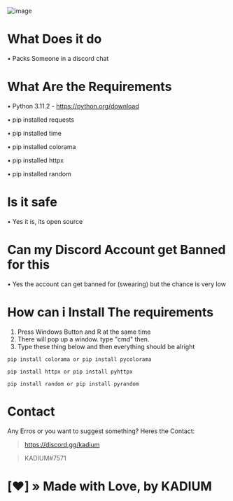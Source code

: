![image](https://user-images.githubusercontent.com/124511777/218091441-1afcd3f9-0c30-4708-a74e-6eca38dd6cf9.png)


# What Does it do
• Packs Someone in a discord chat

# What Are the Requirements
• Python 3.11.2 - https://python.org/download

• pip installed requests

• pip installed time

• pip installed colorama

• pip installed httpx

• pip installed random



# Is it safe
• Yes it is, its open source

# Can my Discord Account get Banned for this
• Yes the account can get banned for (swearing) but the chance is very low

# How can i Install The requirements
1. Press Windows Button and R at the same time
2. There will pop up a window. type "cmd" then.
3. Type these thing below and then everything should be alright
```
pip install colorama or pip install pycolorama

pip install httpx or pip install pyhttpx

pip install random or pip install pyrandom
```

# Contact
Any Erros or you want to suggest something? Heres the Contact:

> https://discord.gg/kadium

> KADIUM#7571

# [❤️] » Made with Love, by KADIUM
